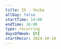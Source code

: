 ```yaml
---
title: IS - Vezbe
allDay: false
startTime: 14:00
endTime: 16:00
type: recurring
daysOfWeek: [R]
startRecur: 2024-10-10
---
```

